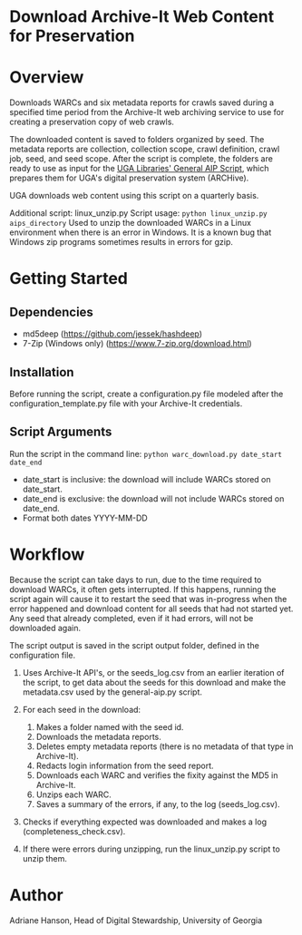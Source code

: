 # Download Archive-It Web Content for Preservation

# Overview
Downloads WARCs and six metadata reports for crawls saved during a specified time period 
from the Archive-It web archiving service to use for creating a preservation copy of web crawls.

The downloaded content is saved to folders organized by seed.
The metadata reports are collection, collection scope, crawl definition, crawl job, seed, and seed scope. 
After the script is complete, the folders are ready to use as input for the [UGA Libraries' General AIP Script](https://github.com/uga-libraries/general-aip), 
which prepares them for UGA's digital preservation system (ARCHive).

UGA downloads web content using this script on a quarterly basis.

Additional script: linux_unzip.py
Script usage: `python linux_unzip.py aips_directory`
Used to unzip the downloaded WARCs in a Linux environment when there is an error in Windows.
It is a known bug that Windows zip programs sometimes results in errors for gzip.

# Getting Started

## Dependencies

* md5deep (https://github.com/jessek/hashdeep)
* 7-Zip (Windows only) (https://www.7-zip.org/download.html)

## Installation

Before running the script, create a configuration.py file modeled after the configuration_template.py file
with your Archive-It credentials.

## Script Arguments

Run the script in the command line: `python warc_download.py date_start date_end`

   * date_start is inclusive: the download will include WARCs stored on date_start.
   * date_end is exclusive: the download will not include WARCs stored on date_end.
   * Format both dates YYYY-MM-DD


# Workflow

Because the script can take days to run, due to the time required to download WARCs, it often gets interrupted. 
If this happens, running the script again will cause it to restart the seed that was in-progress when the error happened 
and download content for all seeds that had not started yet.
Any seed that already completed, even if it had errors, will not be downloaded again.

The script output is saved in the script output folder, defined in the configuration file.

1. Uses Archive-It API's, or the seeds_log.csv from an earlier iteration of the script, 
   to get data about the seeds for this download and make the metadata.csv used by the general-aip.py script. 
   

2. For each seed in the download:
   1. Makes a folder named with the seed id.
   2. Downloads the metadata reports.
   3. Deletes empty metadata reports (there is no metadata of that type in Archive-It).
   4. Redacts login information from the seed report.
   5. Downloads each WARC and verifies the fixity against the MD5 in Archive-It.
   6. Unzips each WARC.      
   7. Saves a summary of the errors, if any, to the log (seeds_log.csv).

   
3. Checks if everything expected was downloaded and makes a log (completeness_check.csv).


4. If there were errors during unzipping, run the linux_unzip.py script to unzip them.


# Author
Adriane Hanson, Head of Digital Stewardship, University of Georgia
